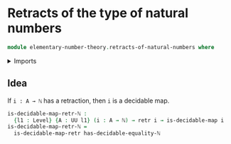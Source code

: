 # Retracts of the type of natural numbers

```agda
module elementary-number-theory.retracts-of-natural-numbers where
```

<details><summary>Imports</summary>
```agda
open import foundation.decidable-maps
open import foundation.retractions
open import foundation.universe-levels
open import elementary-number-theory.equality-natural-numbers
open import elementary-number-theory.natural-numbers
```
</details>

## Idea

If `i : A → ℕ` has a retraction, then `i` is a decidable map.

```agda
is-decidable-map-retr-ℕ :
  {l1 : Level} {A : UU l1} (i : A → ℕ) → retr i → is-decidable-map i
is-decidable-map-retr-ℕ =
  is-decidable-map-retr has-decidable-equality-ℕ
```

